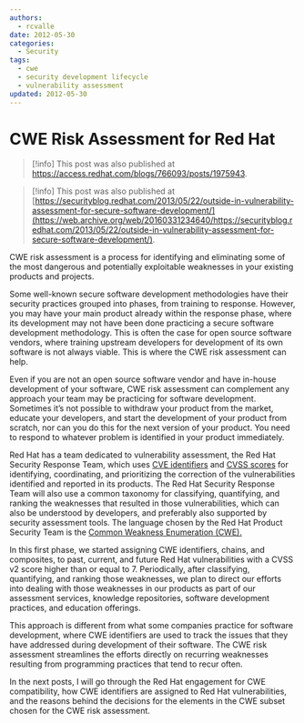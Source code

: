 ```yaml
---
authors:
  - rcvalle
date: 2012-05-30
categories:
  - Security
tags:
  - cwe
  - security development lifecycle
  - vulnerability assessment
updated: 2012-05-30
---
```


# CWE Risk Assessment for Red Hat

> [!info]
> This post was also published at
> <https://access.redhat.com/blogs/766093/posts/1975943>.

> [!info]
> This post was also published at
> [https://securityblog.redhat.com/2013/05/22/outside-in-vulnerability-assessment-for-secure-software-development/](https://web.archive.org/web/20160331234640/https://securityblog.redhat.com/2013/05/22/outside-in-vulnerability-assessment-for-secure-software-development/).

CWE risk assessment is a process for identifying and eliminating some of the most dangerous and potentially exploitable weaknesses in your existing products and projects.

Some well-known secure software development methodologies have their security practices grouped into phases, from training to response. However, you may have your main product already within the response phase, where its development may not have been done practicing a secure software development methodology. This is often the case for open source software vendors, where training upstream developers for development of its own software is not always viable. This is where the CWE risk assessment can help.

<!-- more -->

Even if you are not an open source software vendor and have in-house development of your software, CWE risk assessment can complement any approach your team may be practicing for software development. Sometimes it’s not possible to withdraw your product from the market, educate your developers, and start the development of your product from scratch, nor can you do this for the next version of your product. You need to respond to whatever problem is identified in your product immediately.

Red Hat has a team dedicated to vulnerability assessment, the Red Hat Security Response Team, which uses [CVE identifiers](https://www.redhat.com/security/transparent/cve/) and [CVSS scores](https://access.redhat.com/security/updates/classification/) for identifying, coordinating, and prioritizing the correction of the vulnerabilities identified and reported in its products. The Red Hat Security Response Team will also use a common taxonomy for classifying, quantifying, and ranking the weaknesses that resulted in those vulnerabilities, which can also be understood by developers, and preferably also supported by security assessment tools. The language chosen by the Red Hat Product Security Team is the [Common Weakness Enumeration (CWE).](http://cwe.mitre.org/)

In this first phase, we started assigning CWE identifiers, chains, and composites, to past, current, and future Red Hat vulnerabilities with a CVSS v2 score higher than or equal to 7. Periodically, after classifying, quantifying, and ranking those weaknesses, we plan to direct our efforts into dealing with those weaknesses in our products as part of our assessment services, knowledge repositories, software development practices, and education offerings.

This approach is different from what some companies practice for software development, where CWE identifiers are used to track the issues that they have addressed during development of their software. The CWE risk assessment streamlines the efforts directly on recurring weaknesses resulting from programming practices that tend to recur often.

In the next posts, I will go through the Red Hat engagement for CWE compatibility, how CWE identifiers are assigned to Red Hat vulnerabilities, and the reasons behind the decisions for the elements in the CWE subset chosen for the CWE risk assessment.
